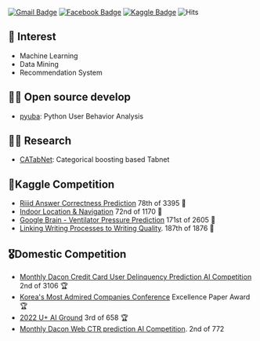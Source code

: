 <!--
**ds-wook/ds-wook** is a ✨ _special_ ✨ repository because its `README.md` (this file) appears on your GitHub profile.

Here are some ideas to get you started:

- 🔭 I’m currently working on ...
- 🌱 I’m currently learning ...
- 👯 I’m looking to collaborate on ...
- 🤔 I’m looking for help with ...
- 💬 Ask me about ...
- 📫 How to reach me: ...
- 😄 Pronouns: ...
- ⚡ Fun fact: ...
--> 
 
[![Gmail Badge](https://img.shields.io/badge/-Gmail-c14438?style=flat-square&logo=Gmail&logoColor=white&link=mailto:kdy0902ysh@gmail.com)](mailto:leewook94@gmail.com)
[![Facebook Badge](https://img.shields.io/badge/facebook-1877f2?style=flat-square&logo=facebook&logoColor=white&link=https://www.facebook.com/profile.php?id=100020605646794)](https://www.facebook.com/profile.php?id=100020605646794)
[![Kaggle Badge](http://img.shields.io/badge/-Kaggle-black?style=flat-square&logo=kaggle&link=https://www.kaggle.com/abhinand05/)](https://www.kaggle.com/leewook)
![Hits](https://hits.seeyoufarm.com/api/count/incr/badge.svg?url=https%3A%2F%2Fgithub.com%2Fleewook%2Fkaggle-badge&count_bg=%23DDAA17&title_bg=%23555555&icon=&icon_color=%23E7E7E7&title=hits&edge_flat=false)

## 🎲 Interest
+ Machine Learning
+ Data Mining
+ Recommendation System

## 🧑‍💻 Open source develop
+ [pyuba](https://github.com/ds-wook/pyuba): Python User Behavior Analysis
  
## 👨‍🔬 Research
+ [CATabNet](https://github.com/ds-wook/categorical-tabnet): Categorical boosting based Tabnet
  
## 🏅Kaggle Competition
+ [Riiid Answer Correctness Prediction](https://www.kaggle.com/competitions/riiid-test-answer-prediction) 78th of 3395 🥈
+ [Indoor Location & Navigation](https://www.kaggle.com/competitions/indoor-location-navigation) 72nd of 1170 🥉
+ [Google Brain - Ventilator Pressure Prediction](https://www.kaggle.com/competitions/ventilator-pressure-prediction) 171st of 2605 🥉
+ [Linking Writing Processes to Writing Quality](https://www.kaggle.com/competitions/linking-writing-processes-to-writing-quality). 187th of 1876 🥉

## 🎖️Domestic Competition
+ [Monthly Dacon Credit Card User Delinquency Prediction AI Competition](https://dacon.io/competitions/official/235713/overview/description) 2nd of 3106 🏆
+ [Korea's Most Admired Companies Conference](https://www.kw.ac.kr/ko/life/newsletter.jsp?BoardMode=view&DUID=38127&tpage=1) Excellence Paper Award 🏆  
+ [2022 U+ AI Ground](https://stages.ai/competitions/208/overview/description) 3rd of 658 🏆
+ [Monthly Dacon Web CTR prediction AI Competition](https://dacon.io/competitions/official/236258/overview/description). 2nd of 772

